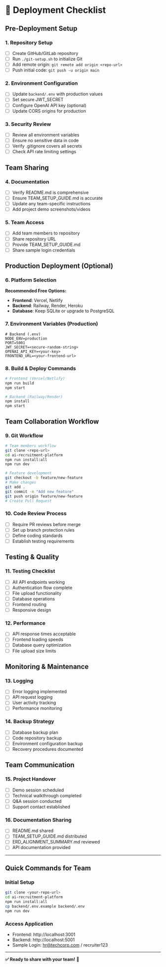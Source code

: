 # 🚀 Deployment Checklist

## Pre-Deployment Setup

### 1. Repository Setup
- [ ] Create GitHub/GitLab repository
- [ ] Run `./git-setup.sh` to initialize Git
- [ ] Add remote origin: `git remote add origin <repo-url>`
- [ ] Push initial code: `git push -u origin main`

### 2. Environment Configuration
- [ ] Update `backend/.env` with production values
- [ ] Set secure JWT_SECRET
- [ ] Configure OpenAI API key (optional)
- [ ] Update CORS origins for production

### 3. Security Review
- [ ] Review all environment variables
- [ ] Ensure no sensitive data in code
- [ ] Verify .gitignore covers all secrets
- [ ] Check API rate limiting settings

## Team Sharing

### 4. Documentation
- [ ] Verify README.md is comprehensive
- [ ] Ensure TEAM_SETUP_GUIDE.md is accurate
- [ ] Update any team-specific instructions
- [ ] Add project demo screenshots/videos

### 5. Team Access
- [ ] Add team members to repository
- [ ] Share repository URL
- [ ] Provide TEAM_SETUP_GUIDE.md
- [ ] Share sample login credentials

## Production Deployment (Optional)

### 6. Platform Selection
**Recommended Free Options:**
- **Frontend**: Vercel, Netlify
- **Backend**: Railway, Render, Heroku
- **Database**: Keep SQLite or upgrade to PostgreSQL

### 7. Environment Variables (Production)
```env
# Backend (.env)
NODE_ENV=production
PORT=5001
JWT_SECRET=<secure-random-string>
OPENAI_API_KEY=<your-key>
FRONTEND_URL=<your-frontend-url>
```

### 8. Build & Deploy Commands
```bash
# Frontend (Vercel/Netlify)
npm run build
npm start

# Backend (Railway/Render)
npm install
npm start
```

## Team Collaboration Workflow

### 9. Git Workflow
```bash
# Team members workflow
git clone <repo-url>
cd ai-recruitment-platform
npm run install:all
npm run dev

# Feature development
git checkout -b feature/new-feature
# Make changes
git add .
git commit -m "Add new feature"
git push origin feature/new-feature
# Create Pull Request
```

### 10. Code Review Process
- [ ] Require PR reviews before merge
- [ ] Set up branch protection rules
- [ ] Define coding standards
- [ ] Establish testing requirements

## Testing & Quality

### 11. Testing Checklist
- [ ] All API endpoints working
- [ ] Authentication flow complete
- [ ] File upload functionality
- [ ] Database operations
- [ ] Frontend routing
- [ ] Responsive design

### 12. Performance
- [ ] API response times acceptable
- [ ] Frontend loading speeds
- [ ] Database query optimization
- [ ] File upload size limits

## Monitoring & Maintenance

### 13. Logging
- [ ] Error logging implemented
- [ ] API request logging
- [ ] User activity tracking
- [ ] Performance monitoring

### 14. Backup Strategy
- [ ] Database backup plan
- [ ] Code repository backup
- [ ] Environment configuration backup
- [ ] Recovery procedures documented

## Team Communication

### 15. Project Handover
- [ ] Demo session scheduled
- [ ] Technical walkthrough completed
- [ ] Q&A session conducted
- [ ] Support contact established

### 16. Documentation Sharing
- [ ] README.md shared
- [ ] TEAM_SETUP_GUIDE.md distributed
- [ ] ERD_ALIGNMENT_SUMMARY.md reviewed
- [ ] API documentation provided

---

## Quick Commands for Team

### Initial Setup
```bash
git clone <your-repo-url>
cd ai-recruitment-platform
npm run install:all
cp backend/.env.example backend/.env
npm run dev
```

### Access Application
- Frontend: http://localhost:3001
- Backend: http://localhost:5001
- Sample Login: hr@techcorp.com / recruiter123

---

**✅ Ready to share with your team!** 🎉
